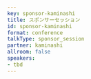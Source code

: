 ```yaml
---
key: sponsor-kaminashi
title: スポンサーセッション
id: sponsor-kaminashi
format: conference
talkType: sponsor_session
partner: kaminashi
allroom: false
speakers:
- tbd
---
```

